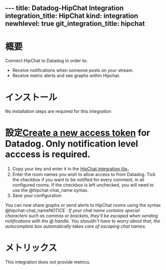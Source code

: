 --- title: Datadog-HipChat Integration integration_title: HipChat kind: integration newhlevel: true
git_integration_title: hipchat
---

# 概要

Connect HipChat to Datadog in order to:

* Receive notifications when someone posts on your stream.
* Receive metric alerts and see graphs within Hipchat.

# インストール

No installation steps are required for this integration

# 設定[Create a new access token](https://www.hipchat.com/admin/api) for Datadog. Only notification level acccess is required.
1. Copy your key and enter it in the [HipChat integration tile](https://app.datadoghq.com/account/settings#integrations/hipchat)。
1. Enter the room names you wish to allow access to from Datadog. Tick the checkbox if you want to be notified for every comment, in all configured rooms. If the checkbox is left unchecked, you will need to use the @hipchat-chat_name syntax.
1. Save your configuration

You can now share graphs or send alerts to HipChat rooms using the syntax @hipchat-chat_name*NOTICE : If your chat name contains special characters such as commas or brackets, they'll be escaped when sending notifications with the @ handle. You shouldn't have to worry about that, the autocomplete box automatically takes care of escaping chat names.*

# メトリックス

This integration does not provide metrics.

